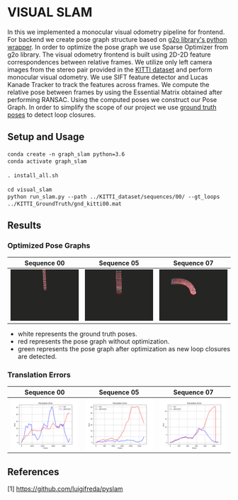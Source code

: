 # VISUAL SLAM

In this we implemented a monocular visual odometry pipeline for frontend. For backend we create pose graph structure based on [g2o library's python wrapper](https://github.com/uoip/g2opy). In order to optimize the pose graph we use Sparse Optimizer from g2o library. The visual odometry frontend is built using 2D-2D feature correspondences between relative frames. We utilize only left camera images from the stereo pair provided in the [KITTI dataset](http://www.cvlibs.net/datasets/kitti/eval_odometry.php) and perform monocular visual odometry. We use SIFT feature detector and Lucas Kanade Tracker to track the features across frames. We compute the relative pose between frames by using the Essential Matrix obtained after performing RANSAC. Using the computed poses we construct our Pose Graph. In order to simplify the scope of our project we use [ground truth poses](http://www.cvlibs.net/datasets/kitti/eval_odometry.php) to detect loop closures.

## Setup and Usage

```
conda create -n graph_slam python=3.6
conda activate graph_slam

. install_all.sh

cd visual_slam
python run_slam.py --path ../KITTI_dataset/sequences/00/ --gt_loops ../KITTI_GroundTruth/gnd_kitti00.mat
```

## Results

### Optimized Pose Graphs
Sequence 00 | Sequence 05 | Sequence 07
:----------:|:-----------:|:-----------:
![](data/sequence00.gif) | ![](data/sequence05.gif)| ![](data/sequence07.gif)
- white represents the ground truth poses.
- red represents the pose graph without optimization.
- green represents the pose graph after optimization as new loop closures are detected.

### Translation Errors
Sequence 00 | Sequence 05 | Sequence 07
:----------:|:-----------:|:-----------:
![](data/s00.png) | ![](data/s05.png)| ![](data/s07.png)

## References
[1] https://github.com/luigifreda/pyslam
